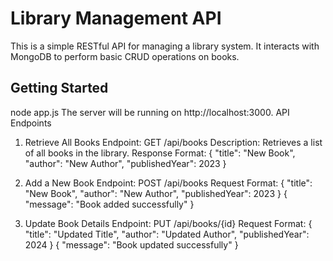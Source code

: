 # Library Management API

This is a simple RESTful API for managing a library system. It interacts with MongoDB to perform basic CRUD operations on books.

## Getting Started

node app.js
The server will be running on http://localhost:3000.
API Endpoints
1. Retrieve All Books
Endpoint: GET /api/books
Description: Retrieves a list of all books in the library.
Response Format:
{
  "title": "New Book",
  "author": "New Author",
  "publishedYear": 2023
}

2. Add a New Book
Endpoint: POST /api/books
Request Format:
{
  "title": "New Book",
  "author": "New Author",
  "publishedYear": 2023
}
{
  "message": "Book added successfully"
}
3. Update Book Details
Endpoint: PUT /api/books/{id}
Request Format:
{
  "title": "Updated Title",
  "author": "Updated Author",
  "publishedYear": 2024
}
{
  "message": "Book updated successfully"
}

